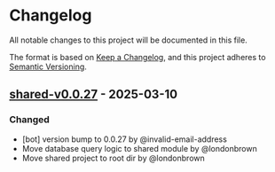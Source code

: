 # Changelog

All notable changes to this project will be documented in this file.

The format is based on [Keep a Changelog](https://keepachangelog.com/en/1.0.0/),
and this project adheres to [Semantic Versioning](https://semver.org/spec/v2.0.0.html).

## [shared-v0.0.27] - 2025-03-10

### Changed
- [bot] version bump to 0.0.27 by @invalid-email-address
- Move database query logic to shared module by @londonbrown
- Move shared project to root dir by @londonbrown

[shared-v0.0.27]: https://github.com/londonbrown/blog-lambdas/compare/v0.0.26..shared-v0.0.27

<!-- generated by git-cliff -->
